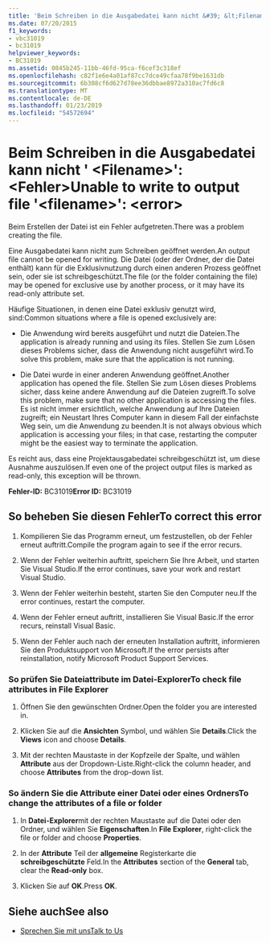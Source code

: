 ```yaml
---
title: 'Beim Schreiben in die Ausgabedatei kann nicht &#39; &lt;Filename&gt;&#39;: &lt;Fehler&gt;'
ms.date: 07/20/2015
f1_keywords:
- vbc31019
- bc31019
helpviewer_keywords:
- BC31019
ms.assetid: 0845b245-11bb-46fd-95ca-f6cef3c318ef
ms.openlocfilehash: c82f1e6e4a01af87cc7dce49cfaa78f9be1631db
ms.sourcegitcommit: 6b308cf6d627d78ee36dbbae8972a310ac7fd6c8
ms.translationtype: MT
ms.contentlocale: de-DE
ms.lasthandoff: 01/23/2019
ms.locfileid: "54572694"
---
```

# <a name="unable-to-write-to-output-file-39ltfilenamegt39-lterrorgt"></a><span data-ttu-id="6a342-102">Beim Schreiben in die Ausgabedatei kann nicht &#39; &lt;Filename&gt;&#39;: &lt;Fehler&gt;</span><span class="sxs-lookup"><span data-stu-id="6a342-102">Unable to write to output file &#39;&lt;filename&gt;&#39;: &lt;error&gt;</span></span>
<span data-ttu-id="6a342-103">Beim Erstellen der Datei ist ein Fehler aufgetreten.</span><span class="sxs-lookup"><span data-stu-id="6a342-103">There was a problem creating the file.</span></span>  
  
 <span data-ttu-id="6a342-104">Eine Ausgabedatei kann nicht zum Schreiben geöffnet werden.</span><span class="sxs-lookup"><span data-stu-id="6a342-104">An output file cannot be opened for writing.</span></span> <span data-ttu-id="6a342-105">Die Datei (oder der Ordner, der die Datei enthält) kann für die Exklusivnutzung durch einen anderen Prozess geöffnet sein, oder sie ist schreibgeschützt.</span><span class="sxs-lookup"><span data-stu-id="6a342-105">The file (or the folder containing the file) may be opened for exclusive use by another process, or it may have its read-only attribute set.</span></span>  
  
 <span data-ttu-id="6a342-106">Häufige Situationen, in denen eine Datei exklusiv genutzt wird, sind:</span><span class="sxs-lookup"><span data-stu-id="6a342-106">Common situations where a file is opened exclusively are:</span></span>  
  
-   <span data-ttu-id="6a342-107">Die Anwendung wird bereits ausgeführt und nutzt die Dateien.</span><span class="sxs-lookup"><span data-stu-id="6a342-107">The application is already running and using its files.</span></span> <span data-ttu-id="6a342-108">Stellen Sie zum Lösen dieses Problems sicher, dass die Anwendung nicht ausgeführt wird.</span><span class="sxs-lookup"><span data-stu-id="6a342-108">To solve this problem, make sure that the application is not running.</span></span>  
  
-   <span data-ttu-id="6a342-109">Die Datei wurde in einer anderen Anwendung geöffnet.</span><span class="sxs-lookup"><span data-stu-id="6a342-109">Another application has opened the file.</span></span> <span data-ttu-id="6a342-110">Stellen Sie zum Lösen dieses Problems sicher, dass keine andere Anwendung auf die Dateien zugreift.</span><span class="sxs-lookup"><span data-stu-id="6a342-110">To solve this problem, make sure that no other application is accessing the files.</span></span> <span data-ttu-id="6a342-111">Es ist nicht immer ersichtlich, welche Anwendung auf Ihre Dateien zugreift; ein Neustart Ihres Computer kann in diesem Fall der einfachste Weg sein, um die Anwendung zu beenden.</span><span class="sxs-lookup"><span data-stu-id="6a342-111">It is not always obvious which application is accessing your files; in that case, restarting the computer might be the easiest way to terminate the application.</span></span>  
  
 <span data-ttu-id="6a342-112">Es reicht aus, dass eine Projektausgabedatei schreibgeschützt ist, um diese Ausnahme auszulösen.</span><span class="sxs-lookup"><span data-stu-id="6a342-112">If even one of the project output files is marked as read-only, this exception will be thrown.</span></span>  
  
 <span data-ttu-id="6a342-113">**Fehler-ID:** BC31019</span><span class="sxs-lookup"><span data-stu-id="6a342-113">**Error ID:** BC31019</span></span>  
  
## <a name="to-correct-this-error"></a><span data-ttu-id="6a342-114">So beheben Sie diesen Fehler</span><span class="sxs-lookup"><span data-stu-id="6a342-114">To correct this error</span></span>  
  
1.  <span data-ttu-id="6a342-115">Kompilieren Sie das Programm erneut, um festzustellen, ob der Fehler erneut auftritt.</span><span class="sxs-lookup"><span data-stu-id="6a342-115">Compile the program again to see if the error recurs.</span></span>  
  
2.  <span data-ttu-id="6a342-116">Wenn der Fehler weiterhin auftritt, speichern Sie Ihre Arbeit, und starten Sie Visual Studio.</span><span class="sxs-lookup"><span data-stu-id="6a342-116">If the error continues, save your work and restart Visual Studio.</span></span>  
  
3.  <span data-ttu-id="6a342-117">Wenn der Fehler weiterhin besteht, starten Sie den Computer neu.</span><span class="sxs-lookup"><span data-stu-id="6a342-117">If the error continues, restart the computer.</span></span>  
  
4.  <span data-ttu-id="6a342-118">Wenn der Fehler erneut auftritt, installieren Sie Visual Basic.</span><span class="sxs-lookup"><span data-stu-id="6a342-118">If the error recurs, reinstall Visual Basic.</span></span>  
  
5.  <span data-ttu-id="6a342-119">Wenn der Fehler auch nach der erneuten Installation auftritt, informieren Sie den Produktsupport von Microsoft.</span><span class="sxs-lookup"><span data-stu-id="6a342-119">If the error persists after reinstallation, notify Microsoft Product Support Services.</span></span>  
  
### <a name="to-check-file-attributes-in-file-explorer"></a><span data-ttu-id="6a342-120">So prüfen Sie Dateiattribute im Datei-Explorer</span><span class="sxs-lookup"><span data-stu-id="6a342-120">To check file attributes in File Explorer</span></span>  
  
1.  <span data-ttu-id="6a342-121">Öffnen Sie den gewünschten Ordner.</span><span class="sxs-lookup"><span data-stu-id="6a342-121">Open the folder you are interested in.</span></span>  
  
2.  <span data-ttu-id="6a342-122">Klicken Sie auf die **Ansichten** Symbol, und wählen Sie **Details**.</span><span class="sxs-lookup"><span data-stu-id="6a342-122">Click the **Views** icon and choose **Details**.</span></span>  
  
3.  <span data-ttu-id="6a342-123">Mit der rechten Maustaste in der Kopfzeile der Spalte, und wählen **Attribute** aus der Dropdown-Liste.</span><span class="sxs-lookup"><span data-stu-id="6a342-123">Right-click the column header, and choose **Attributes** from the drop-down list.</span></span>  
  
### <a name="to-change-the-attributes-of-a-file-or-folder"></a><span data-ttu-id="6a342-124">So ändern Sie die Attribute einer Datei oder eines Ordners</span><span class="sxs-lookup"><span data-stu-id="6a342-124">To change the attributes of a file or folder</span></span>  
  
1.  <span data-ttu-id="6a342-125">In **Datei-Explorer**mit der rechten Maustaste auf die Datei oder den Ordner, und wählen Sie **Eigenschaften**.</span><span class="sxs-lookup"><span data-stu-id="6a342-125">In **File Explorer**, right-click the file or folder and choose **Properties**.</span></span>  
  
2.  <span data-ttu-id="6a342-126">In der **Attribute** Teil der **allgemeine** Registerkarte die **schreibgeschützte** Feld.</span><span class="sxs-lookup"><span data-stu-id="6a342-126">In the **Attributes** section of the **General** tab, clear the **Read-only** box.</span></span>  
  
3.  <span data-ttu-id="6a342-127">Klicken Sie auf **OK**.</span><span class="sxs-lookup"><span data-stu-id="6a342-127">Press **OK**.</span></span>  
  
## <a name="see-also"></a><span data-ttu-id="6a342-128">Siehe auch</span><span class="sxs-lookup"><span data-stu-id="6a342-128">See also</span></span>
- [<span data-ttu-id="6a342-129">Sprechen Sie mit uns</span><span class="sxs-lookup"><span data-stu-id="6a342-129">Talk to Us</span></span>](/visualstudio/ide/talk-to-us)
